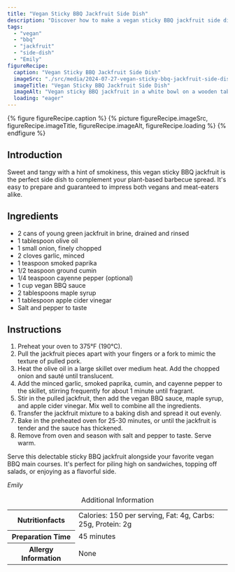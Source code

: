 ```yaml
---
title: "Vegan Sticky BBQ Jackfruit Side Dish"
description: "Discover how to make a vegan sticky BBQ jackfruit side dish that complements any plant-based BBQ menu, with a sweet, tangy, and slightly smoky flavor."
tags:
  - "vegan"
  - "bbq"
  - "jackfruit"
  - "side-dish"
  - "Emily"
figureRecipe: 
  caption: "Vegan Sticky BBQ Jackfruit Side Dish"
  imageSrc: "./src/media/2024-07-27-vegan-sticky-bbq-jackfruit-side-dish-5718.png"
  imageTitle: "Vegan Sticky BBQ Jackfruit Side Dish"
  imageAlt: "Vegan sticky BBQ jackfruit in a white bowl on a wooden table, garnished with parsley and chili flakes, in warm lighting."
  loading: "eager"
---
```


{% figure figureRecipe.caption %}
{% picture figureRecipe.imageSrc, figureRecipe.imageTitle, figureRecipe.imageAlt, figureRecipe.loading %}
{% endfigure %}

## Introduction

Sweet and tangy with a hint of smokiness, this vegan sticky BBQ jackfruit is the perfect side dish to complement your plant-based barbecue spread. It's easy to prepare and guaranteed to impress both vegans and meat-eaters alike.

## Ingredients

- 2 cans of young green jackfruit in brine, drained and rinsed
- 1 tablespoon olive oil
- 1 small onion, finely chopped
- 2 cloves garlic, minced
- 1 teaspoon smoked paprika
- 1/2 teaspoon ground cumin
- 1/4 teaspoon cayenne pepper (optional)
- 1 cup vegan BBQ sauce
- 2 tablespoons maple syrup
- 1 tablespoon apple cider vinegar
- Salt and pepper to taste

## Instructions

1. Preheat your oven to 375°F (190°C).
2. Pull the jackfruit pieces apart with your fingers or a fork to mimic the texture of pulled pork.
3. Heat the olive oil in a large skillet over medium heat. Add the chopped onion and sauté until translucent.
4. Add the minced garlic, smoked paprika, cumin, and cayenne pepper to the skillet, stirring frequently for about 1 minute until fragrant.
5. Stir in the pulled jackfruit, then add the vegan BBQ sauce, maple syrup, and apple cider vinegar. Mix well to combine all the ingredients.
6. Transfer the jackfruit mixture to a baking dish and spread it out evenly.
7. Bake in the preheated oven for 25-30 minutes, or until the jackfruit is tender and the sauce has thickened.
8. Remove from oven and season with salt and pepper to taste. Serve warm.

Serve this delectable sticky BBQ jackfruit alongside your favorite vegan BBQ main courses. It's perfect for piling high on sandwiches, topping off salads, or enjoying as a flavorful side.

*Emily*

<table><caption class='sr-only'>Additional Information</caption><tr><th>Nutritionfacts</th><td>Calories: 150 per serving, Fat: 4g, Carbs: 25g, Protein: 2g&nbsp;</td></tr><tr><th>Preparation Time</th><td>45 minutes&nbsp;</td></tr><tr><th>Allergy Information</th><td>None&nbsp;</td></tr></table>

